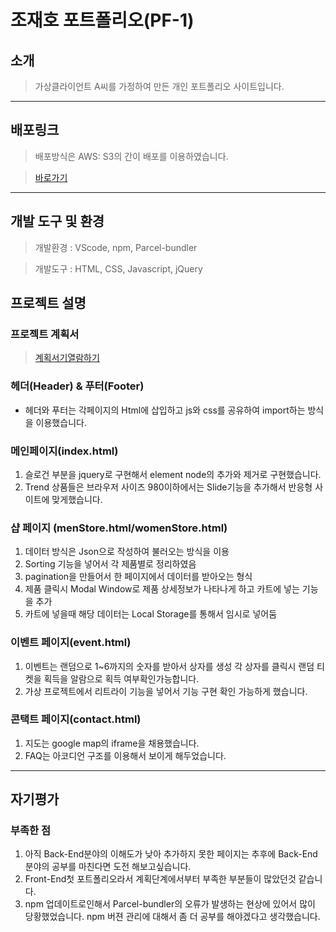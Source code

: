 # 조재호 포트폴리오(PF-1)
## 소개
> 가상클라이언트 A씨를 가정하여 만든 개인 포트폴리오 사이트입니다. 

---
## 배포링크
> 배포방식은 AWS: S3의 간이 배포를 이용하였습니다.

> [바로가기](http://eundoe-sportsspring.s3-website.ap-northeast-2.amazonaws.com)

---
## 개발 도구 및 환경
> 개발환경 : VScode, npm, Parcel-bundler

> 개발도구 : HTML, CSS, Javascript, jQuery

## 프로젝트 설명
### 프로젝트 계획서 
> [계획서기열람하기](https://github.com/Eundoe/eundoe-sportsshopPVPF/files/10920546/A.Company.Project.Simulation.Planning_JAEHOCHO.230308.pdf)



### 헤더(Header) & 푸터(Footer)
* 헤더와 푸터는 각페이지의 Html에 삽입하고 js와 css를 공유하여 import하는 방식을 이용했습니다.

### 메인페이지(index.html)
1. 슬로건 부분을 jquery로 구현해서 element node의 추가와 제거로 구현했습니다.
2. Trend 상품들은 브라우저 사이즈 980이하에서는 Slide기능을 추가해서 반응형 사이트에 맞게했습니다.

### 샵 페이지 (menStore.html/womenStore.html)
1. 데이터 방식은 Json으로 작성하여 불러오는 방식을 이용
2. Sorting 기능을 넣어서 각 제품별로 정리하였음 
3. pagination을 만들어서 한 페이지에서 데이터를 받아오는 형식
4. 제품 클릭시 Modal Window로 제품 상세정보가 나타나게 하고 카트에 넣는 기능을 추가
5. 카트에 넣을때 해당 데이터는 Local Storage를 통해서 임시로 넣어둠

### 이벤트 페이지(event.html)
1. 이벤트는 랜덤으로 1~6까지의 숫자를 받아서 상자를 생성 각 상자를 클릭시 랜덤 티켓을 획득을 알람으로 획득 여부확인가능합니다.
2. 가상 프로젝트에서 리트라이 기능을 넣어서 기능 구현 확인 가능하게 했습니다.

### 콘택트 페이지(contact.html)
1. 지도는 google map의 iframe을 채용했습니다.
2. FAQ는 아코디언 구조를 이용해서 보이게 해두었습니다.

---
## 자기평가
### 부족한 점
1. 아직 Back-End분야의 이해도가 낮아 추가하지 못한 페이지는 추후에 Back-End분야의 공부를 마친다면 도전 해보고싶습니다.
2. Front-End첫 포트폴리오라서 계획단계에서부터 부족한 부분들이 많았던것 같습니다.
3. npm 업데이트로인해서 Parcel-bundler의 오류가 발생하는 현상에 있어서 많이 당황했었습니다. npm 버젼 관리에 대해서 좀 더 공부를 해야겠다고 생각했습니다.
